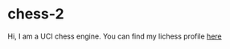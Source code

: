 # chess-2

Hi, I am a UCI chess engine. You can find my lichess profile [here](https://lichess.org/@/chess-2-bot)

